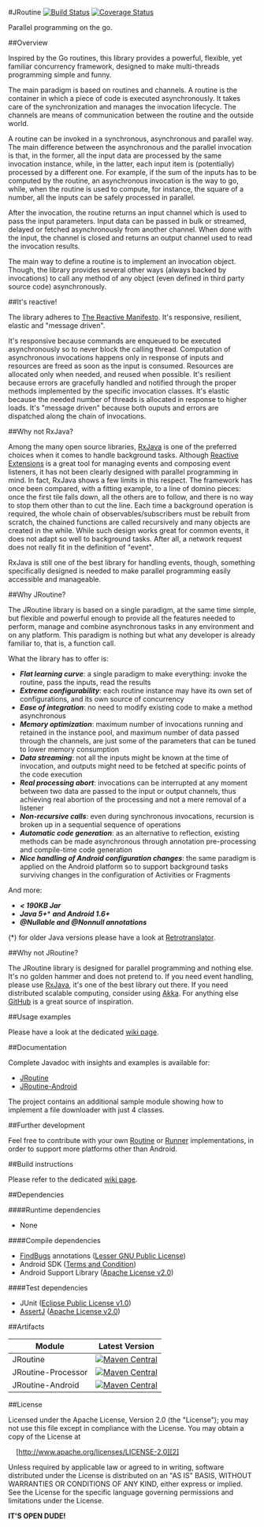 #JRoutine
[![Build Status](https://travis-ci.org/davide-maestroni/jroutine.svg?branch=master)](https://travis-ci.org/davide-maestroni/jroutine)
[![Coverage Status](https://img.shields.io/coveralls/davide-maestroni/jroutine.svg)](https://coveralls.io/r/davide-maestroni/jroutine?branch=master)

Parallel programming on the go.

##Overview

Inspired by the Go routines, this library provides a powerful, flexible, yet familiar concurrency framework, designed to make multi-threads programming simple and funny.

The main paradigm is based on routines and channels. A routine is the container in which a piece of code is executed asynchronously. It takes care of the synchronization and manages the invocation lifecycle. The channels are means of communication between the routine and the outside world.

A routine can be invoked in a synchronous, asynchronous and parallel way. The main difference between the asynchronous and the parallel invocation is that, in the former, all the input data are processed by the same invocation instance, while, in the latter, each input item is (potentially) processed by a different one. For example, if the sum of the inputs has to be computed by the routine, an asynchronous invocation is the way to go, while, when the routine is used to compute, for instance, the square of a number, all the inputs can be safely processed in parallel.

After the invocation, the routine returns an input channel which is used to pass the input parameters. Input data can be passed in bulk or streamed, delayed or fetched asynchronously from another channel. When done with the input, the channel is closed and returns an output channel used to read the invocation results.

The main way to define a routine is to implement an invocation object. Though, the library provides several other ways (always backed by invocations) to call any method of any object (even defined in third party source code) asynchronously.

##It's reactive!

The library adheres to [The Reactive Manifesto][18]. It's responsive, resilient, elastic and "message driven".

It's responsive because commands are enqueued to be executed asynchronously so to never block the calling thread. Computation of asynchronous invocations happens only in response of inputs and resources are freed as soon as the input is consumed. Resources are allocated only when needed, and reused when possible.
It's resilient because errors are gracefully handled and notified through the proper methods implemented by the specific invocation classes.
It's elastic because the needed number of threads is allocated in response to higher loads.
It's "message driven" because both ouputs and errors are dispatched along the chain of invocations.

##Why not RxJava?

Among the many open source libraries, [RxJava][7] is one of the preferred choices when it comes to handle background tasks.
Although [Reactive Extensions][8] is a great tool for managing events and composing event listeners, it has not been clearly designed with parallel programming in mind.
In fact, RxJava shows a few limits in this respect.
The framework has once been compared, with a fitting example, to a line of domino pieces: once the first tile falls down, all the others are to follow, and there is no way to stop them other than to cut the line.
Each time a background operation is required, the whole chain of observables/subscribers must be rebuilt from scratch, the chained functions are called recursively and many objects are created in the while.
While such design works great for common events, it does not adapt so well to background tasks.
After all, a network request does not really fit in the definition of "event".

RxJava is still one of the best library for handling events, though, something specifically designed is needed to make parallel programming easily accessible and manageable.

##Why JRoutine?

The JRoutine library is based on a single paradigm, at the same time simple, but flexible and powerful enough to provide all the features needed to perform, manage and combine asynchronous tasks in any environment and on any platform.
This paradigm is nothing but what any developer is already familiar to, that is, a function call.

What the library has to offer is:

* ***Flat learning curve***: a single paradigm to make everything: invoke the routine, pass the inputs, read the results
* ***Extreme configurability***: each routine instance may have its own set of configurations, and its own source of concurrency
* ***Ease of integration***: no need to modify existing code to make a method asynchronous
* ***Memory optimization***: maximum number of invocations running and retained in the instance pool, and maximum number of data passed through the channels, are just some of the parameters that can be tuned to lower memory consumption
* ***Data streaming***: not all the inputs might be known at the time of invocation, and outputs might need to be fetched at specific points of the code execution
* ***Real processing abort***: invocations can be interrupted at any moment between two data are passed to the input or output channels, thus achieving real abortion of the processing and not a mere removal of a listener
* ***Non-recursive calls***: even during synchronous invocations, recursion is broken up in a sequential sequence of operations
* ***Automatic code generation***: as an alternative to reflection, existing methods can be made asynchronous through annotation pre-processing and compile-time code generation
* ***Nice handling of Android configuration changes***: the same paradigm is applied on the Android platform so to support background tasks surviving changes in the configuration of Activities or Fragments

And more:

* ***< 190KB Jar***
* ***Java 5+**** ***and Android 1.6+***
* ***@Nullable and @Nonnull annotations***

(*) for older Java versions please have a look at [Retrotranslator][17].

##Why not JRoutine?

The JRoutine library is designed for parallel programming and nothing else. It's no golden hammer and does not pretend to.
If you need event handling, please use [RxJava][7], it's one of the best library out there. If you need distributed scalable computing, consider using [Akka][9].
For anything else [GitHub][10] is a great source of inspiration.

##Usage examples

Please have a look at the dedicated [wiki page][5].

##Documentation

Complete Javadoc with insights and examples is available for:

* [JRoutine][13]
* [JRoutine-Android][14]

The project contains an additional sample module showing how to implement a file downloader with just 4 classes.

##Further development

Feel free to contribute with your own [Routine][15] or [Runner][16] implementations, in order to support more platforms other than Android.

##Build instructions

Please refer to the dedicated [wiki page][4].

##Dependencies

####Runtime dependencies

- None

####Compile dependencies

- [FindBugs][11] annotations ([Lesser GNU Public License][3])
- Android SDK ([Terms and Condition][1])
- Android Support Library ([Apache License v2.0][2])

####Test dependencies

- JUnit ([Eclipse Public License v1.0][6])
- [AssertJ][12] ([Apache License v2.0][2])

##Artifacts

Module | Latest Version
--- | ---
JRoutine | [![Maven Central](https://maven-badges.herokuapp.com/maven-central/com.github.davide-maestroni/jroutine/badge.svg)](https://maven-badges.herokuapp.com/maven-central/com.github.davide-maestroni/jroutine)
JRoutine-Processor | [![Maven Central](https://maven-badges.herokuapp.com/maven-central/com.github.davide-maestroni/jroutine-processor/badge.svg)](https://maven-badges.herokuapp.com/maven-central/com.github.davide-maestroni/jroutine-processor)
JRoutine-Android | [![Maven Central](https://maven-badges.herokuapp.com/maven-central/com.github.davide-maestroni/jroutine-android/badge.svg)](https://maven-badges.herokuapp.com/maven-central/com.github.davide-maestroni/jroutine-android)

##License

Licensed under the Apache License, Version 2.0 (the "License"); you may not use this file except in compliance with the License. You may obtain a copy of the License at

&nbsp;&nbsp;&nbsp;&nbsp;[http://www.apache.org/licenses/LICENSE-2.0][2]

Unless required by applicable law or agreed to in writing, software distributed under the License is distributed on an "AS IS" BASIS, WITHOUT WARRANTIES OR CONDITIONS OF ANY KIND, either express or implied. See the License for the specific language governing permissions and limitations under the License.

**IT'S OPEN DUDE!**


[1]:http://developer.android.com/sdk/terms.html
[2]:http://www.apache.org/licenses/LICENSE-2.0
[3]:http://www.gnu.org/licenses/lgpl.html
[4]:https://github.com/davide-maestroni/jroutine/wiki/Build-Instructions
[5]:https://github.com/davide-maestroni/jroutine/wiki/Usage-Examples
[6]:https://www.eclipse.org/legal/epl-v10.html
[7]:https://github.com/ReactiveX/RxJava
[8]:http://reactivex.io/
[9]:http://akka.io/
[10]:https://github.com/
[11]:http://findbugs.sourceforge.net/
[12]:http://joel-costigliola.github.io/assertj/
[13]:http://davide-maestroni.github.io/jroutine/docs/jroutine
[14]:http://davide-maestroni.github.io/jroutine/docs/android
[15]:http://davide-maestroni.github.io/jroutine/docs/jroutine/com/gh/bmd/jrt/routine/Routine.html
[16]:http://davide-maestroni.github.io/jroutine/docs/jroutine/com/gh/bmd/jrt/runner/Runner.html
[17]:http://retrotranslator.sourceforge.net/
[18]:http://www.reactivemanifesto.org/

